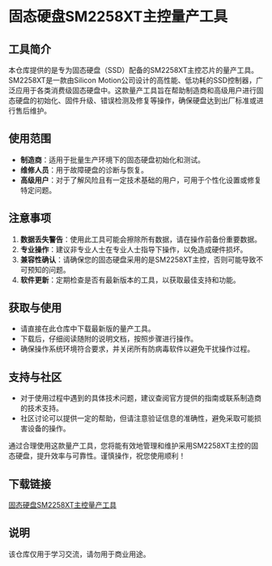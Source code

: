 # 固态硬盘SM2258XT主控量产工具

## 工具简介

本仓库提供的是专为固态硬盘（SSD）配备的SM2258XT主控芯片的量产工具。SM2258XT是一款由Silicon Motion公司设计的高性能、低功耗的SSD控制器，广泛应用于各类消费级固态硬盘中。这款量产工具旨在帮助制造商和高级用户进行固态硬盘的初始化、固件升级、错误检测及修复等操作，确保硬盘达到出厂标准或进行售后维护。

## 使用范围

- **制造商**：适用于批量生产环境下的固态硬盘初始化和测试。
- **维修人员**：用于故障硬盘的诊断与恢复。
- **高级用户**：对于了解风险且有一定技术基础的用户，可用于个性化设置或修复特定问题。

## 注意事项

1. **数据丢失警告**：使用此工具可能会擦除所有数据，请在操作前备份重要数据。
2. **专业操作**：建议非专业人士在专业人士指导下操作，以免造成硬件损坏。
3. **兼容性确认**：请确保您的固态硬盘采用的是SM2258XT主控，否则可能导致不可预知的问题。
4. **软件更新**：定期检查是否有最新版本的工具，以获取最佳支持和功能。

## 获取与使用

- 请直接在此仓库中下载最新版的量产工具。
- 下载后，仔细阅读随附的说明文档，按照步骤进行操作。
- 确保操作系统环境符合要求，并关闭所有防病毒软件以避免干扰操作过程。

## 支持与社区

- 对于使用过程中遇到的具体技术问题，建议查阅官方提供的指南或联系制造商的技术支持。
- 社区讨论可以提供一定的帮助，但请注意验证信息的准确性，避免采取可能损害设备的操作。

通过合理使用这款量产工具，您将能有效地管理和维护采用SM2258XT主控的固态硬盘，提升效率与可靠性。谨慎操作，祝您使用顺利！

## 下载链接
[固态硬盘SM2258XT主控量产工具](https://pan.quark.cn/s/402c93fa9c5b)

## 说明

该仓库仅用于学习交流，请勿用于商业用途。
